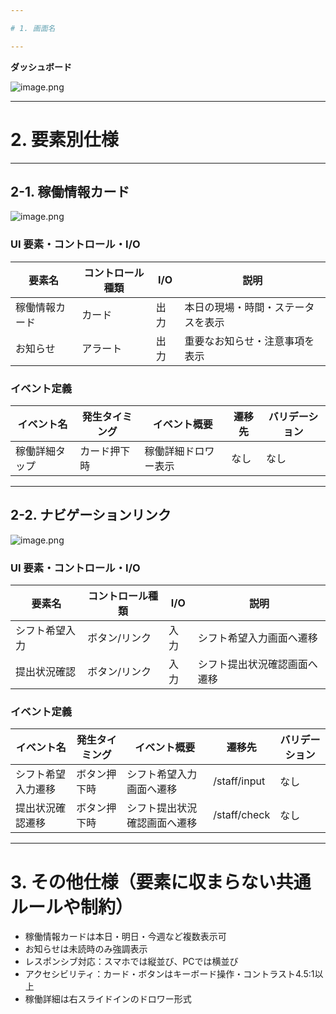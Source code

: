 ```yaml
---

# 1. 画面名

---
```


**ダッシュボード**

![image.png](image.png)

---

# 2. 要素別仕様

---

## 2-1. 稼働情報カード

![image.png](image%201.png)

### UI 要素・コントロール・I/O

| 要素名         | コントロール種類 | I/O | 説明                                 |
|----------------|------------------|-----|--------------------------------------|
| 稼働情報カード | カード           | 出力| 本日の現場・時間・ステータスを表示   |
| お知らせ       | アラート         | 出力| 重要なお知らせ・注意事項を表示       |

### イベント定義

| イベント名         | 発生タイミング | イベント概要               | 遷移先 | バリデーション |
|--------------------|---------------|----------------------------|--------|----------------|
| 稼働詳細タップ     | カード押下時   | 稼働詳細ドロワー表示       | なし   | なし           |

---

## 2-2. ナビゲーションリンク

![image.png](image%202.png)

### UI 要素・コントロール・I/O

| 要素名         | コントロール種類 | I/O | 説明                                 |
|----------------|------------------|-----|--------------------------------------|
| シフト希望入力 | ボタン/リンク    | 入力| シフト希望入力画面へ遷移             |
| 提出状況確認   | ボタン/リンク    | 入力| シフト提出状況確認画面へ遷移         |

### イベント定義

| イベント名         | 発生タイミング | イベント概要               | 遷移先                | バリデーション |
|--------------------|---------------|----------------------------|-----------------------|----------------|
| シフト希望入力遷移 | ボタン押下時   | シフト希望入力画面へ遷移   | /staff/input          | なし           |
| 提出状況確認遷移   | ボタン押下時   | シフト提出状況確認画面へ遷移| /staff/check          | なし           |

---

# 3. その他仕様（要素に収まらない共通ルールや制約）

- 稼働情報カードは本日・明日・今週など複数表示可
- お知らせは未読時のみ強調表示
- レスポンシブ対応：スマホでは縦並び、PCでは横並び
- アクセシビリティ：カード・ボタンはキーボード操作・コントラスト4.5:1以上
- 稼働詳細は右スライドインのドロワー形式 